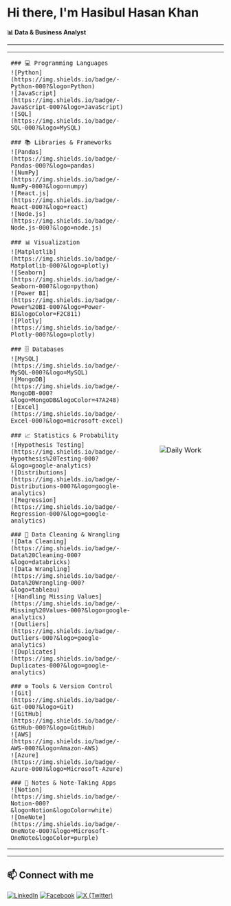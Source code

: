 # Hi there, I'm Hasibul Hasan Khan

**📊 Data & Business Analyst**

---
<table style="width: 100%;">
<tr>
  <!-- Left Side: 60% -->
  <td style="vertical-align: middle; width: 60%; padding-right: 10px;">

    ### 💻 Programming Languages
    ![Python](https://img.shields.io/badge/-Python-000?&logo=Python) 
    ![JavaScript](https://img.shields.io/badge/-JavaScript-000?&logo=JavaScript) 
    ![SQL](https://img.shields.io/badge/-SQL-000?&logo=MySQL) 

    ### 📚 Libraries & Frameworks
    ![Pandas](https://img.shields.io/badge/-Pandas-000?&logo=pandas) 
    ![NumPy](https://img.shields.io/badge/-NumPy-000?&logo=numpy) 
    ![React.js](https://img.shields.io/badge/-React-000?&logo=react) 
    ![Node.js](https://img.shields.io/badge/-Node.js-000?&logo=node.js) 

    ### 📊 Visualization
    ![Matplotlib](https://img.shields.io/badge/-Matplotlib-000?&logo=plotly) 
    ![Seaborn](https://img.shields.io/badge/-Seaborn-000?&logo=python) 
    ![Power BI](https://img.shields.io/badge/-Power%20BI-000?&logo=Power-BI&logoColor=F2C811) 
    ![Plotly](https://img.shields.io/badge/-Plotly-000?&logo=plotly) 

    ### 🗄️ Databases
    ![MySQL](https://img.shields.io/badge/-MySQL-000?&logo=MySQL) 
    ![MongoDB](https://img.shields.io/badge/-MongoDB-000?&logo=MongoDB&logoColor=47A248) 
    ![Excel](https://img.shields.io/badge/-Excel-000?&logo=microsoft-excel) 

    ### 📈 Statistics & Probability
    ![Hypothesis Testing](https://img.shields.io/badge/-Hypothesis%20Testing-000?&logo=google-analytics) 
    ![Distributions](https://img.shields.io/badge/-Distributions-000?&logo=google-analytics) 
    ![Regression](https://img.shields.io/badge/-Regression-000?&logo=google-analytics) 

    ### 🧹 Data Cleaning & Wrangling
    ![Data Cleaning](https://img.shields.io/badge/-Data%20Cleaning-000?&logo=databricks) 
    ![Data Wrangling](https://img.shields.io/badge/-Data%20Wrangling-000?&logo=tableau) 
    ![Handling Missing Values](https://img.shields.io/badge/-Missing%20Values-000?&logo=google-analytics) 
    ![Outliers](https://img.shields.io/badge/-Outliers-000?&logo=google-analytics) 
    ![Duplicates](https://img.shields.io/badge/-Duplicates-000?&logo=google-analytics) 

    ### ⚙️ Tools & Version Control
    ![Git](https://img.shields.io/badge/-Git-000?&logo=Git) 
    ![GitHub](https://img.shields.io/badge/-GitHub-000?&logo=GitHub) 
    ![AWS](https://img.shields.io/badge/-AWS-000?&logo=Amazon-AWS) 
    ![Azure](https://img.shields.io/badge/-Azure-000?&logo=Microsoft-Azure) 

    ### 📝 Notes & Note-Taking Apps
    ![Notion](https://img.shields.io/badge/-Notion-000?&logo=Notion&logoColor=white) 
    ![OneNote](https://img.shields.io/badge/-OneNote-000?&logo=Microsoft-OneNote&logoColor=purple)

  </td>

  <!-- Right Side: 40% -->
  <td style="vertical-align: middle; text-align: center; width: 40%;">
    <img src="https://i.imgur.com/uhZdH9C.gif" alt="Daily Work" style="max-width: 100%; height: auto;" />
  </td>
</tr>
</table>


---

## 📫 Connect with me
[![LinkedIn](https://img.shields.io/badge/-LinkedIn-000?&logo=LinkedIn&logoColor=0A66C2)](https://www.linkedin.com/in/hasibulhasankhan/)
[![Facebook](https://img.shields.io/badge/-Facebook-000?&logo=Facebook&logoColor=1877F2)](https://www.facebook.com/hasibulhasankhan2/)
[![X (Twitter)](https://img.shields.io/badge/-X-000?&logo=X&logoColor=white)](https://x.com/Hasib2277)

